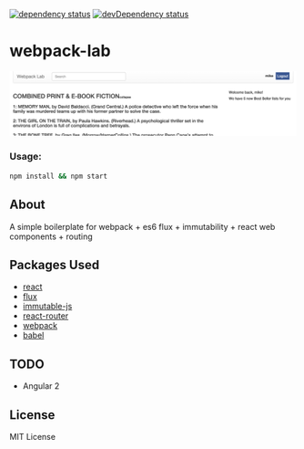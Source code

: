 [![dependency status](https://img.shields.io/david/mjw56/webpack-lab.svg)](https://david-dm.org/mjw56/webpack-lab)
[![devDependency status](https://david-dm.org/mjw56/webpack-lab/dev-status.png)](https://david-dm.org/mjw56/webpack-lab#info=devDependencies)


webpack-lab
========

![screen](/screen.png)

### Usage:
```bash
npm install && npm start
```

## About
A simple boilerplate for webpack + es6 flux + immutability + react web components + routing

## Packages Used

- [react](https://github.com/facebook/react)
- [flux](https://github.com/facebook/flux)
- [immutable-js](https://github.com/facebook/immutable-js)
- [react-router](https://github.com/rackt/react-router)
- [webpack](https://github.com/webpack/webpack)
- [babel](https://github.com/babel/babel)

## TODO

- Angular 2

## License
MIT License
